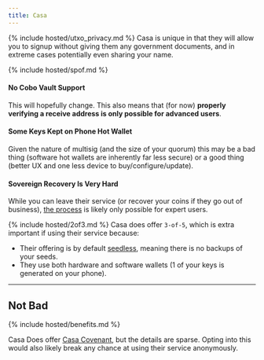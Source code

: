 ```yaml
---
title: Casa
---
```


{% include hosted/utxo_privacy.md %}
Casa is unique in that they will allow you to signup without giving them any government documents, and in extreme cases potentially even sharing your name.

{% include hosted/spof.md %}

#### No Cobo Vault Support
This will hopefully change.
This also means that (for now) **properly verifying a receive address is only possible for advanced users**.

#### Some Keys Kept on Phone Hot Wallet
Given the nature of multisig (and the size of your quorum) this may be a bad thing (software hot wallets are inherently far less secure) or a good thing (better UX and one less device to buy/configure/update).

#### Sovereign Recovery Is Very Hard
While you can leave their service (or recover your coins if they go out of business), [the process](https://walletsrecovery.org/recovery-docs/casa-recovery.html) is likely only possible for expert users.

{% include hosted/2of3.md %}
Casa does offer `3-of-5`, which is extra important if using their service because:
* Their offering is by default [seedless](https://blog.keys.casa/casa-seedless-security-model/), meaning there is no backups of your seeds.
* They use both hardware and software wallets (1 of your keys is generated on your phone).

---
## Not Bad
{% include hosted/benefits.md %}

Casa Does offer [Casa Covenant](https://keys.casa/bitcoin-inheritance-plan), but the details are sparse.
Opting into this would also likely break any chance at using their service anonymously.


